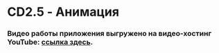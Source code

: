 # CD2.5 - Анимация

### Видео работы приложения выгружено на видео-хостинг YouTube: [ссылка здесь](https://youtube.com/shorts/Sp5s_paheZE?feature=share).
